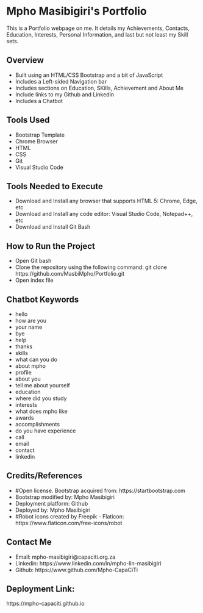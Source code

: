 <h1>Mpho Masibigiri's Portfolio</h1>
This is a Portfolio webpage on me. It details my Achievements, Contacts, Education, Interests, Personal Information, and last but not least my Skill sets.

<h2>Overview</h2>
<ul>
  <li>Built using an HTML/CSS Bootstrap and a bit of JavaScript</li>
  <li>Includes a Left-sided Navigation bar</li>
  <li>Includes sections on Education, SKills, Achievement and About Me</li>
  <li>Include links to my Github and Linkedin</li>
  <li>Includes a Chatbot</li>
</ul>

<h2>Tools Used</h2>
<ul>
  <li>Bootstrap Template</li>
  <li>Chrome Browser</li>
  <li>HTML</li>
  <li>CSS</li>
  <li>Git</li>
  <li>Visual Studio Code</li>
</ul>

<h2>Tools Needed to Execute</h2>
<ul>
  <li>Download and Install any browser that supports HTML 5: Chrome, Edge, etc</li>
  <li>Download and Install any code editor: Visual Studio Code, Notepad++, etc</li>
  <li>Download and Install Git Bash</li>
</ul>

<h2>How to Run the Project</h2>
<ul>
  <li>Open Git bash</li>
  <li>Clone the repository using the following command: git clone https://github.com/MasbiMpho/Portfolio.git</li>
  <li>Open index file</li>
</ul>

<h2>Chatbot Keywords</h2>
<ul>
  <li>hello</li>
  <li>how are you</li>
  <li>your name</li>
  <li>bye</li>
  <li>help</li>
  <li>thanks</li>
  <li>skills</li>
  <li>what can you do</li>
  <li>about mpho</li>
  <li>profile</li>
  <li>about you</li>
  <li>tell me about yourself</li>
  <li>education</li>
  <li>where did you study</li>
  <li>interests</li>
  <li>what does mpho like</li>
  <li>awards</li>
  <li>accomplishments</li>
  <li>do you have experience</li>
  <li>call</li>
  <li>email</li>
  <li>contact</li>
  <li>linkedin</li>
</ul>


<h2>Credits/References</h2>
<ul>
  <li>#Open license. Bootstrap acquired from: https://startbootstrap.com</li>
  <li>Bootstrap modified by: Mpho Masibigiri</li>
  <li>Deployment platform: Github</li>
  <li>Deployed by: Mpho Masibigiri</li>
  <li>#Robot icons created by Freepik - Flaticon: https://www.flaticon.com/free-icons/robot</li>
</ul>


<h2>Contact Me</h2>
<ul>
  <li>Email: mpho-masibigiri@capaciti.org.za</li>
  <li>Linkedin: https://www.linkedin.com/in/mpho-lin-masibigiri</li>
  <li>Github: https://www.github.com/Mpho-CapaCiTi</li>
</ul>

<h2>Deployment Link:</h2> 
https://mpho-capaciti.github.io
